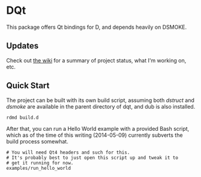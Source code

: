 DQt
===

This package offers Qt bindings for D, and depends heavily on DSMOKE.

## Updates

Check out [the wiki](https://github.com/w0rp/dqt/wiki) for a summary of project status, what I'm working on, etc.

## Quick Start

The project can be built with its own build script, assuming both
*dstruct* and *dsmoke* are available in the parent directory of dqt, and
dub is also installed.

```sh
rdmd build.d
```

After that, you can run a Hello World example with a provided Bash script,
which as of the time of this writing (2014-05-09) currently subverts
the build process somewhat.

```
# You will need Qt4 headers and such for this.
# It's probably best to just open this script up and tweak it to
# get it running for now.
examples/run_hello_world
```
